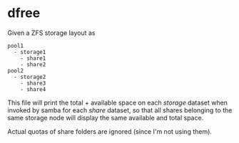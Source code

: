 # dfree

Given a ZFS storage layout as

```
pool1
  - storage1
    - share1
    - share2
pool2
  - storage2
    - share3
    - share4
```

This file will print the total + available space on each *storage* dataset
when invoked by samba for each *share* dataset, so that all shares belonging
to the same storage node will display the same available and total space.

Actual quotas of share folders are ignored (since I'm not using them).

